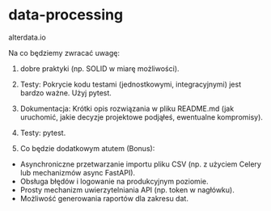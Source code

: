 # data-processing
alterdata.io

Na co będziemy zwracać uwagę:

1. dobre praktyki (np. SOLID w miarę możliwości).
2. Testy: Pokrycie kodu testami (jednostkowymi, integracyjnymi) jest bardzo ważne. Użyj pytest.
4. Dokumentacja: Krótki opis rozwiązania w pliku README.md (jak uruchomić, jakie decyzje projektowe podjąłeś, ewentualne kompromisy).

1. Testy: pytest.

1. Co będzie dodatkowym atutem (Bonus):
- Asynchroniczne przetwarzanie importu pliku CSV (np. z użyciem Celery lub mechanizmów async FastAPI).
- Obsługa błędów i logowanie na produkcyjnym poziomie.
- Prosty mechanizm uwierzytelniania API (np. token w nagłówku).
- Możliwość generowania raportów dla zakresu dat.